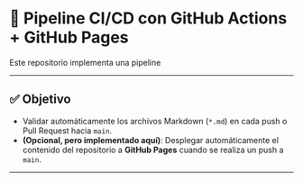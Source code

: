 # 🚀 Pipeline CI/CD con GitHub Actions + GitHub Pages

Este repositorio implementa una pipeline

---

## ✅ Objetivo

- Validar automáticamente los archivos Markdown (`*.md`) en cada push o Pull Request hacia `main`.
- **(Opcional, pero implementado aquí)**: Desplegar automáticamente el contenido del repositorio a **GitHub Pages** cuando se realiza un push a `main`.

---
